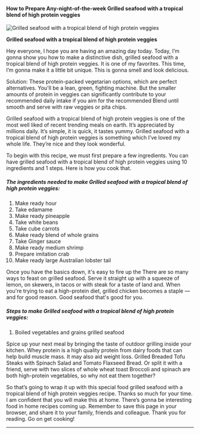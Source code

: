             

#### How to Prepare Any-night-of-the-week Grilled seafood with a tropical blend of high protein veggies

![Grilled seafood with a tropical blend of high protein veggies](https://img-global.cpcdn.com/recipes/30fc4efc1f646131/751x532cq70/grilled-seafood-with-a-tropical-blend-of-high-protein-veggies-recipe-main-photo.jpg)

**Grilled seafood with a tropical blend of high protein veggies**

Hey everyone, I hope you are having an amazing day today. Today, I’m gonna show you how to make a distinctive dish, grilled seafood with a tropical blend of high protein veggies. It is one of my favorites. This time, I’m gonna make it a little bit unique. This is gonna smell and look delicious.

Solution: These protein-packed vegetarian options, which are perfect alternatives. You'll be a lean, green, fighting machine. But the smaller amounts of protein in veggies can significantly contribute to your recommended daily intake if you aim for the recommended Blend until smooth and serve with raw veggies or pita chips.

Grilled seafood with a tropical blend of high protein veggies is one of the most well liked of recent trending meals on earth. It’s appreciated by millions daily. It’s simple, it is quick, it tastes yummy. Grilled seafood with a tropical blend of high protein veggies is something which I’ve loved my whole life. They’re nice and they look wonderful.

To begin with this recipe, we must first prepare a few ingredients. You can have grilled seafood with a tropical blend of high protein veggies using 10 ingredients and 1 steps. Here is how you cook that.

##### The ingredients needed to make Grilled seafood with a tropical blend of high protein veggies:

1.  Make ready hour
2.  Take edamame
3.  Make ready pineapple
4.  Take white beans
5.  Take cube carrots
6.  Make ready blend of whole grains
7.  Take Ginger sauce
8.  Make ready medium shrimp
9.  Prepare imitation crab
10.  Make ready large Australian lobster tail

Once you have the basics down, it's easy to fire up the There are so many ways to feast on grilled seafood. Serve it straight up with a squeeze of lemon, on skewers, in tacos or with steak for a taste of land and. When you're trying to eat a high-protein diet, grilled chicken becomes a staple — and for good reason. Good seafood that's good for you.

##### Steps to make Grilled seafood with a tropical blend of high protein veggies:

1.  Boiled vegetables and grains grilled seafood

Spice up your next meal by bringing the taste of outdoor grilling inside your kitchen. Whey protein is a high quality protein from dairy foods that can help build muscle mass. It may also aid weight loss. Grilled Breaded Tofu Steaks with Spinach Salad and Tomato Flaxseed Bread. Or split it with a friend, serve with two slices of whole wheat toast Broccoli and spinach are both high-protein vegetables, so why not eat them together?

So that’s going to wrap it up with this special food grilled seafood with a tropical blend of high protein veggies recipe. Thanks so much for your time. I am confident that you will make this at home. There’s gonna be interesting food in home recipes coming up. Remember to save this page in your browser, and share it to your family, friends and colleague. Thank you for reading. Go on get cooking!

* * *